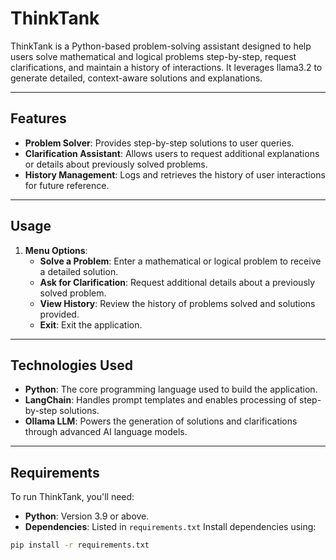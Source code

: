 # **ThinkTank**

ThinkTank is a Python-based problem-solving assistant designed to help users solve mathematical and logical problems step-by-step, request clarifications, and maintain a history of interactions. It leverages llama3.2 to generate detailed, context-aware solutions and explanations.

---

## **Features**

- **Problem Solver**: Provides step-by-step solutions to user queries.
- **Clarification Assistant**: Allows users to request additional explanations or details about previously solved problems.
- **History Management**: Logs and retrieves the history of user interactions for future reference.

---

## **Usage**

1. **Menu Options**:
   - **Solve a Problem**: Enter a mathematical or logical problem to receive a detailed solution.
   - **Ask for Clarification**: Request additional details about a previously solved problem.
   - **View History**: Review the history of problems solved and solutions provided.
   - **Exit**: Exit the application.

---

## **Technologies Used**

- **Python**: The core programming language used to build the application.
- **LangChain**: Handles prompt templates and enables processing of step-by-step solutions.
- **Ollama LLM**: Powers the generation of solutions and clarifications through advanced AI language models.

---

## **Requirements**

To run ThinkTank, you'll need:

- **Python**: Version 3.9 or above.
- **Dependencies**: Listed in `requirements.txt`
Install dependencies using:
```bash
pip install -r requirements.txt


